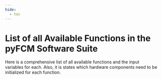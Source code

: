 ```yaml
---
hide:
  - toc
---
```


# List of all Available Functions in the pyFCM Software Suite

Here is a comprehensive list of all available functions and the input variables for each. Also, it is states 
which hardware components need to be initialized for each function.